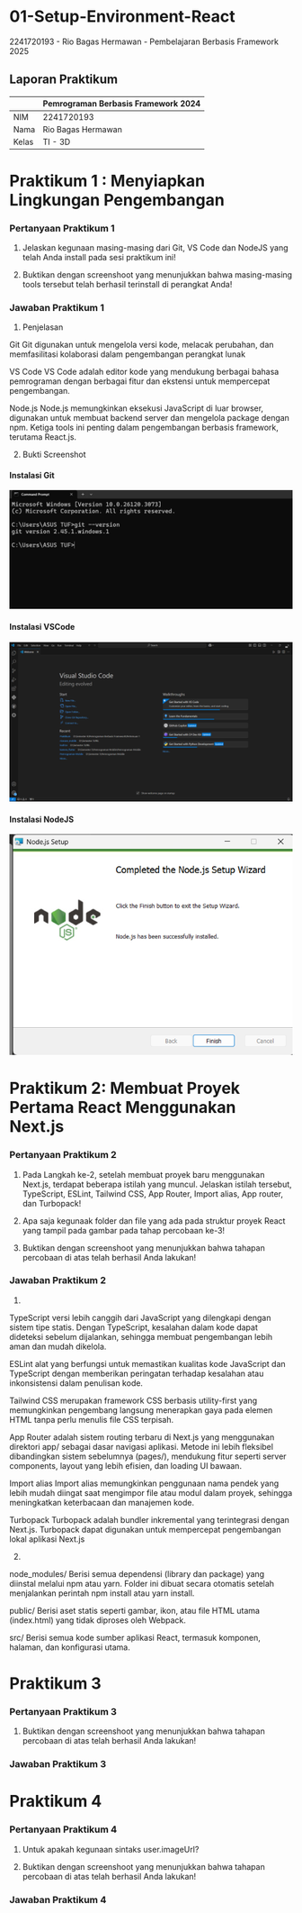 # 01-Setup-Environment-React
2241720193 - Rio Bagas Hermawan - Pembelajaran Berbasis Framework 2025


## Laporan Praktikum

|  | Pemrograman Berbasis Framework 2024 |
|--|--|
| NIM |  2241720193|
| Nama |  Rio Bagas Hermawan |
| Kelas | TI - 3D |

# Praktikum 1 : Menyiapkan Lingkungan Pengembangan 

### Pertanyaan Praktikum 1

1. Jelaskan kegunaan masing-masing dari Git, VS Code dan NodeJS yang telah Anda install 
pada sesi praktikum ini! 

2. Buktikan dengan screenshoot yang menunjukkan bahwa masing-masing tools tersebut 
telah berhasil terinstall di perangkat Anda!

### Jawaban Praktikum 1

1. Penjelasan

Git 
Git digunakan untuk mengelola versi kode, melacak perubahan, dan memfasilitasi kolaborasi dalam pengembangan perangkat lunak

VS Code 
VS Code adalah editor kode yang mendukung berbagai bahasa pemrograman dengan berbagai fitur dan ekstensi untuk mempercepat pengembangan. 

Node.js 
Node.js memungkinkan eksekusi JavaScript di luar browser, digunakan untuk membuat backend server dan mengelola package dengan npm. Ketiga tools ini penting dalam pengembangan berbasis framework, terutama React.js.

2. Bukti Screenshot
#### Instalasi Git

![Screenshots git](image/git.png)

#### Instalasi VSCode

![Screenshots vscode](image/vscode.png)

#### Instalasi NodeJS

![Screenshots nodejs](image/nodejs.png)

# Praktikum 2: Membuat Proyek Pertama React Menggunakan Next.js 

### Pertanyaan Praktikum 2

1. Pada Langkah ke-2, setelah membuat proyek baru menggunakan Next.js, terdapat beberapa 
istilah yang muncul. Jelaskan istilah tersebut, TypeScript, ESLint, Tailwind CSS, App 
Router, Import alias, App router, dan Turbopack! 

2. Apa saja kegunaak folder dan file yang ada pada struktur proyek React yang tampil pada 
gambar pada tahap percobaan ke-3! 

3. Buktikan dengan screenshoot yang menunjukkan bahwa tahapan percobaan di atas telah 
berhasil Anda lakukan!

### Jawaban Praktikum 2

1. 
TypeScript
versi lebih canggih dari JavaScript yang dilengkapi dengan sistem tipe statis.
Dengan TypeScript, kesalahan dalam kode dapat dideteksi sebelum dijalankan,
sehingga membuat pengembangan lebih aman dan mudah dikelola.

ESLint
alat yang berfungsi untuk memastikan kualitas kode JavaScript dan 
TypeScript dengan memberikan peringatan terhadap kesalahan atau inkonsistensi 
dalam penulisan kode.

Tailwind CSS
merupakan framework CSS berbasis utility-first yang memungkinkan pengembang 
langsung menerapkan gaya pada elemen HTML tanpa perlu menulis file CSS terpisah.

App Router
adalah sistem routing terbaru di Next.js yang menggunakan direktori app/ sebagai dasar
navigasi aplikasi. Metode ini lebih fleksibel dibandingkan sistem sebelumnya (pages/), 
mendukung fitur seperti server components, layout yang lebih efisien, dan loading UI bawaan.

Import alias
Import alias memungkinkan penggunaan nama pendek yang lebih mudah diingat saat mengimpor 
file atau modul dalam proyek, sehingga meningkatkan keterbacaan dan manajemen kode.

Turbopack
Turbopack adalah bundler inkremental yang terintegrasi dengan Next.js. 
Turbopack dapat digunakan untuk mempercepat pengembangan lokal aplikasi Next.js

2.  
node_modules/
Berisi semua dependensi (library dan package) yang diinstal melalui npm atau yarn. 
Folder ini dibuat secara otomatis setelah menjalankan perintah npm install atau yarn install.

public/
Berisi aset statis seperti gambar, ikon, atau file HTML utama (index.html) yang tidak diproses oleh Webpack.

src/
Berisi semua kode sumber aplikasi React, termasuk komponen, halaman, dan konfigurasi utama.


# Praktikum 3

### Pertanyaan Praktikum 3

1. Buktikan dengan screenshoot yang menunjukkan bahwa tahapan percobaan di atas telah 
berhasil Anda lakukan! 

### Jawaban Praktikum 3









# Praktikum 4 

### Pertanyaan Praktikum 4

1. Untuk apakah kegunaan sintaks user.imageUrl? 

2. Buktikan dengan screenshoot yang menunjukkan bahwa tahapan percobaan di atas telah 
berhasil Anda lakukan! 

### Jawaban Praktikum 4
